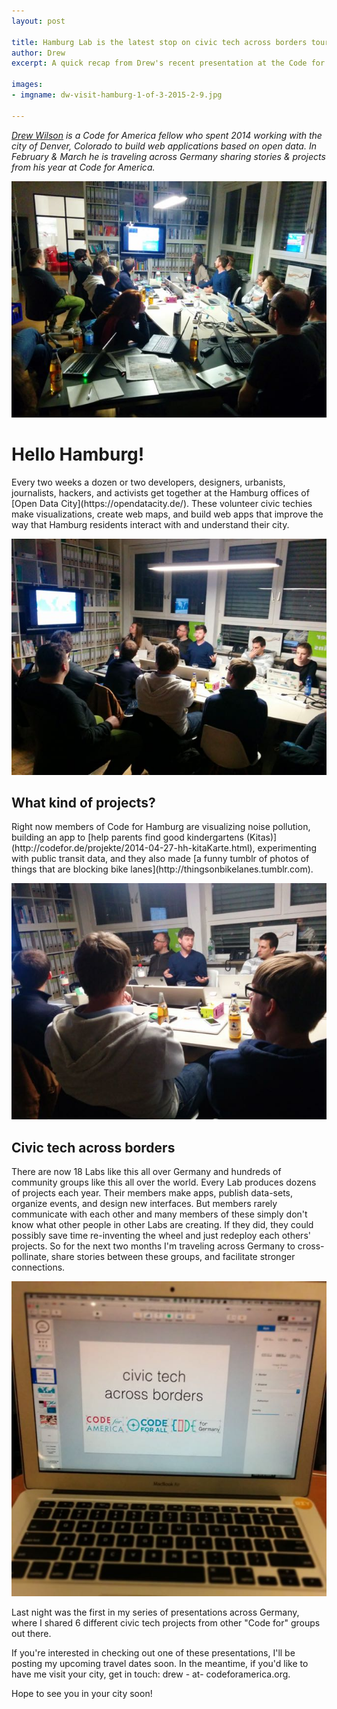 ```yaml
---
layout: post

title: Hamburg Lab is the latest stop on civic tech across borders tour
author: Drew
excerpt: A quick recap from Drew's recent presentation at the Code for Hamburg meetup

images:
- imgname: dw-visit-hamburg-1-of-3-2015-2-9.jpg

---
```


<em><a href="https://twitter.com/drewSaysGoVeg">Drew Wilson</a> is a Code for America fellow who spent 2014 working with the city of Denver, Colorado to build web applications based on open data. In February & March he is traveling across Germany sharing stories & projects from his year at Code for America.</em>

![Drew presenting at Code for Hamburg](/assets/blog/dw-visit-hamburg-2-of-3-2015-2-9.jpg)

<h1>Hello Hamburg!</h1>
Every two weeks a dozen or two developers, designers, urbanists, journalists, hackers, and activists get together at the Hamburg offices of [Open Data City](https://opendatacity.de/). These volunteer civic techies make visualizations, create web maps, and build web apps that improve the way that Hamburg residents interact with and understand their city.

![Drew presenting at Code for Hamburg](/assets/blog/dw-visit-hamburg-1-of-3-2015-2-9.jpg)

<h2>What kind of projects?</h2>
Right now members of Code for Hamburg are visualizing noise pollution, building an app to [help parents find good kindergartens (Kitas)](http://codefor.de/projekte/2014-04-27-hh-kitaKarte.html), experimenting with public transit data, and they also made [a funny tumblr of photos of things that are blocking bike lanes](http://thingsonbikelanes.tumblr.com).

![Drew presenting at Code for Hamburg](/assets/blog/dw-visit-hamburg-3-of-3-2015-2-9.jpg)


<h2>Civic tech across borders</h2>
There are now 18 Labs like this all over Germany and hundreds of community groups like this all over the world. Every Lab produces dozens of projects each year. Their members make apps, publish data-sets, organize events, and design new interfaces. But members rarely communicate with each other and many members of these simply don't know what other people in other Labs are creating. If they did, they could possibly save time re-inventing the wheel and just redeploy each others' projects. So for the next two months I'm traveling across Germany to cross-pollinate, share stories between these groups, and facilitate stronger connections.

![Civic tech across borders](/assets/blog/dw-visit-hamburg-4-of-3-lol-2015-2-9.jpg)

Last night was the first in my series of presentations across Germany, where I shared 6 different civic tech projects from other "Code for" groups out there.

If you're interested in checking out one of these presentations, I'll be posting my upcoming travel dates soon. In the meantime, if you'd like to have me visit your city, get in touch: drew - at- codeforamerica.org.

Hope to see you in your city soon!
